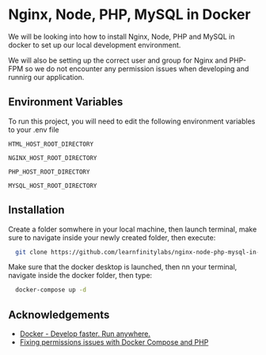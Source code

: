 
# Nginx, Node, PHP, MySQL in Docker

We will be looking into how to install Nginx, Node, PHP and MySQL in docker to set up our local development environment.

We will also be setting up the correct user and group for Nginx and PHP-FPM so we do not encounter any permission issues when developing and runnirg our application.

## Environment Variables

To run this project, you will need to edit the following environment variables to your .env file

`HTML_HOST_ROOT_DIRECTORY`

`NGINX_HOST_ROOT_DIRECTORY`

`PHP_HOST_ROOT_DIRECTORY`

`MYSQL_HOST_ROOT_DIRECTORY`

## Installation

Create a folder somwhere in your local machine, then launch terminal, make sure to navigate inside your newly created folder, then execute:

```bash
  git clone https://github.com/learnfinitylabs/nginx-node-php-mysql-in-docker.git .
```
Make sure that the docker desktop is launched, then nn your terminal, navigate inside the docker folder, then type:

```bash
  docker-compose up -d
```
    
## Acknowledgements

 - [Docker - Develop faster. Run anywhere.](https://www.docker.com/)
- [Fixing permissions issues with Docker Compose and PHP](https://aschmelyun.com/blog/fixing-permissions-issues-with-docker-compose-and-php/)


